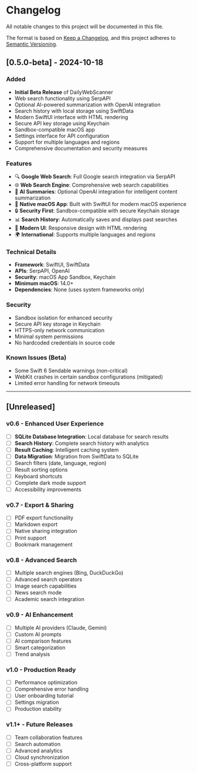 # Changelog

All notable changes to this project will be documented in this file.

The format is based on [Keep a Changelog](https://keepachangelog.com/en/1.0.0/),
and this project adheres to [Semantic Versioning](https://semver.org/spec/v2.0.0.html).

## [0.5.0-beta] - 2024-10-18

### Added
- **Initial Beta Release** of DailyWebScanner
- Web search functionality using SerpAPI
- Optional AI-powered summarization with OpenAI integration
- Search history with local storage using SwiftData
- Modern SwiftUI interface with HTML rendering
- Secure API key storage using Keychain
- Sandbox-compatible macOS app
- Settings interface for API configuration
- Support for multiple languages and regions
- Comprehensive documentation and security measures

### Features
- 🔍 **Google Web Search**: Full Google search integration via SerpAPI
- 🌐 **Web Search Engine**: Comprehensive web search capabilities
- 🤖 **AI Summaries**: Optional OpenAI integration for intelligent content summarization
- 📱 **Native macOS App**: Built with SwiftUI for modern macOS experience
- 🔒 **Security First**: Sandbox-compatible with secure Keychain storage
- 📊 **Search History**: Automatically saves and displays past searches
- 🎨 **Modern UI**: Responsive design with HTML rendering
- 🌍 **International**: Supports multiple languages and regions

### Technical Details
- **Framework**: SwiftUI, SwiftData
- **APIs**: SerpAPI, OpenAI
- **Security**: macOS App Sandbox, Keychain
- **Minimum macOS**: 14.0+
- **Dependencies**: None (uses system frameworks only)

### Security
- Sandbox isolation for enhanced security
- Secure API key storage in Keychain
- HTTPS-only network communication
- Minimal system permissions
- No hardcoded credentials in source code

### Known Issues (Beta)
- Some Swift 6 Sendable warnings (non-critical)
- WebKit crashes in certain sandbox configurations (mitigated)
- Limited error handling for network timeouts

---

## [Unreleased]

### v0.6 - Enhanced User Experience
- [ ] **SQLite Database Integration**: Local database for search results
- [ ] **Search History**: Complete search history with analytics
- [ ] **Result Caching**: Intelligent caching system
- [ ] **Data Migration**: Migration from SwiftData to SQLite
- [ ] Search filters (date, language, region)
- [ ] Result sorting options
- [ ] Keyboard shortcuts
- [ ] Complete dark mode support
- [ ] Accessibility improvements

### v0.7 - Export & Sharing
- [ ] PDF export functionality
- [ ] Markdown export
- [ ] Native sharing integration
- [ ] Print support
- [ ] Bookmark management

### v0.8 - Advanced Search
- [ ] Multiple search engines (Bing, DuckDuckGo)
- [ ] Advanced search operators
- [ ] Image search capabilities
- [ ] News search mode
- [ ] Academic search integration

### v0.9 - AI Enhancement
- [ ] Multiple AI providers (Claude, Gemini)
- [ ] Custom AI prompts
- [ ] AI comparison features
- [ ] Smart categorization
- [ ] Trend analysis

### v1.0 - Production Ready
- [ ] Performance optimization
- [ ] Comprehensive error handling
- [ ] User onboarding tutorial
- [ ] Settings migration
- [ ] Production stability

### v1.1+ - Future Releases
- [ ] Team collaboration features
- [ ] Search automation
- [ ] Advanced analytics
- [ ] Cloud synchronization
- [ ] Cross-platform support

